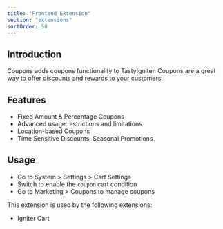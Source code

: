 ```yaml
---
title: "Frontend Extension"
section: "extensions"
sortOrder: 50
---
```


## Introduction

Coupons adds coupons functionality to TastyIgniter. Coupons are a great way to offer discounts and rewards to your
customers.

## Features

- Fixed Amount & Percentage Coupons
- Advanced usage restrictions and limitations
- Location-based Coupons
- Time Sensitive Discounts, Seasonal Promotions

## Usage

- Go to System > Settings > Cart Settings
- Switch to enable the `coupon` cart condition
- Go to Marketing > Coupons to manage coupons

This extension is used by the following extensions:

- Igniter Cart
